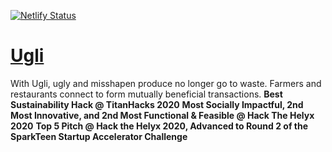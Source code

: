 [![Netlify Status](https://api.netlify.com/api/v1/badges/d58d5b2e-64fe-4678-80f4-1fcacf294c96/deploy-status)](https://app.netlify.com/sites/ugli/deploys)

# [Ugli](https://ugli.tech)
With Ugli, ugly and misshapen produce no longer go to waste. Farmers and restaurants connect to form mutually beneficial transactions.
**Best Sustainability Hack @ TitanHacks 2020**
**Most Socially Impactful, 2nd Most Innovative, and 2nd Most Functional & Feasible @ Hack The Helyx 2020**
**Top 5 Pitch @ Hack the Helyx 2020, Advanced to Round 2 of the SparkTeen Startup Accelerator Challenge**
